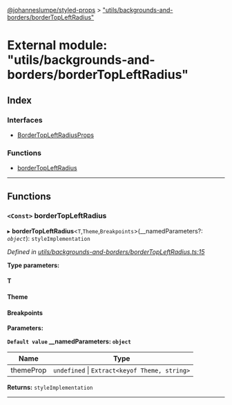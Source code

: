 [@johanneslumpe/styled-props](../README.md) > ["utils/backgrounds-and-borders/borderTopLeftRadius"](../modules/_utils_backgrounds_and_borders_bordertopleftradius_.md)

# External module: "utils/backgrounds-and-borders/borderTopLeftRadius"

## Index

### Interfaces

* [BorderTopLeftRadiusProps](../interfaces/_utils_backgrounds_and_borders_bordertopleftradius_.bordertopleftradiusprops.md)

### Functions

* [borderTopLeftRadius](_utils_backgrounds_and_borders_bordertopleftradius_.md#bordertopleftradius)

---

## Functions

<a id="bordertopleftradius"></a>

### `<Const>` borderTopLeftRadius

▸ **borderTopLeftRadius**<`T`,`Theme`,`Breakpoints`>(__namedParameters?: *`object`*): `styleImplementation`

*Defined in [utils/backgrounds-and-borders/borderTopLeftRadius.ts:15](https://github.com/johanneslumpe/styled-props/blob/8e709f1/src/utils/backgrounds-and-borders/borderTopLeftRadius.ts#L15)*

**Type parameters:**

#### T 
#### Theme 
#### Breakpoints 
**Parameters:**

**`Default value` __namedParameters: `object`**

| Name | Type |
| ------ | ------ |
| themeProp | `undefined` \| `Extract<keyof Theme, string>` |

**Returns:** `styleImplementation`

___

